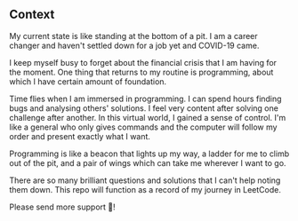 ## Context
My current state is like standing at the bottom of a pit. I am a career changer and haven't settled down for a job yet and COVID-19 came.

I keep myself busy to forget about the financial crisis that I am having for the moment. One thing that returns to my routine is programming, about which I have certain amount of foundation.    

Time flies when I am immersed in programming. I can spend hours finding bugs and analysing others' solutions. I feel very content after solving one challenge after another. In this virtual world, I gained a sense of control. I'm like a general who only gives commands and the computer will follow my order and present exactly what I want. 

Programming is like a beacon that lights up my way, a ladder for me to climb out of the pit, and a pair of wings which can take me wherever I want to go. 

There are so many brilliant questions and solutions that I can't help noting them down. This repo will function as a record of my journey in LeetCode.

Please send more support 👏!
